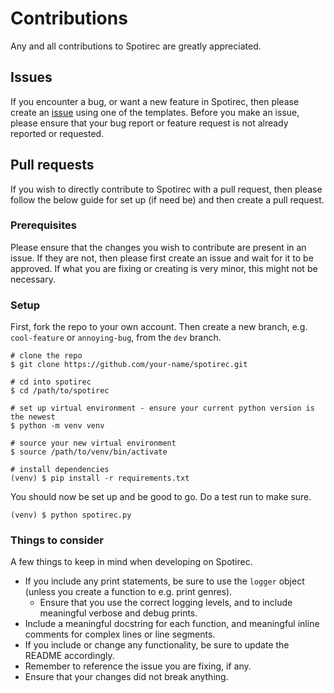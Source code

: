 # Contributions
Any and all contributions to Spotirec are greatly appreciated.

## Issues
If you encounter a bug, or want a new feature in Spotirec, then please create an [issue](https://github.com/Badgie/spotirec/issues) using one of the templates. Before you make an issue, please ensure that your bug report or feature request is not already reported or requested.

## Pull requests
If you wish to directly contribute to Spotirec with a pull request, then please follow the below guide for set up (if need be) and then create a pull request.

### Prerequisites
Please ensure that the changes you wish to contribute are present in an issue. If they are not, then please first create an issue and wait for it to be approved. If what you are fixing or creating is very minor, this might not be necessary.

### Setup
First, fork the repo to your own account. Then create a new branch, e.g. `cool-feature` or `annoying-bug`, from the `dev` branch.

```
# clone the repo
$ git clone https://github.com/your-name/spotirec.git

# cd into spotirec
$ cd /path/to/spotirec

# set up virtual environment - ensure your current python version is the newest
$ python -m venv venv

# source your new virtual environment
$ source /path/to/venv/bin/activate

# install dependencies
(venv) $ pip install -r requirements.txt
```
You should now be set up and be good to go. Do a test run to make sure.
```
(venv) $ python spotirec.py
```

### Things to consider
A few things to keep in mind when developing on Spotirec.

- If you include any print statements, be sure to use the `logger` object (unless you create a function to e.g. print genres).
    - Ensure that you use the correct logging levels, and to include meaningful verbose and debug prints.
- Include a meaningful docstring for each function, and meaningful inline comments for complex lines or line segments.
- If you include or change any functionality, be sure to update the README accordingly.
- Remember to reference the issue you are fixing, if any.
- Ensure that your changes did not break anything.